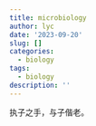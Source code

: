 ```yaml
---
title: microbiology
author: lyc
date: '2023-09-20'
slug: []
categories:
  - biology
tags:
  - biology
description: ''
---
```

执子之手，与子偕老。
